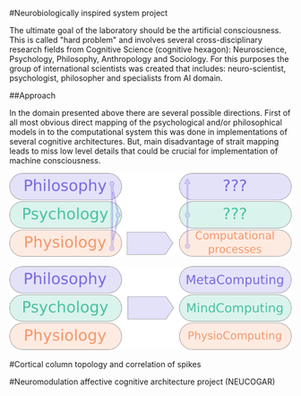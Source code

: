 #Neurobiologically inspired system project

The ultimate goal of the laboratory should be the artificial consciousness.
This is called "hard problem" and involves several cross-disciplinary research fields from Cognitive Science (cognitive hexagon): Neuroscience, Psychology, Philosophy, Anthropology and Sociology.
For this purposes the group of international scientists was created that includes: neuro-scientist, psychologist, philosopher and specialists from AI domain.

##Approach

In the domain presented above there are several possible directions. First of all most obvious direct mapping of the psychological and/or philosophical models in to the computational system this was done in implementations of several cognitive architectures. But, main disadvantage of strait mapping leads to miss low level details that could be crucial for implementation of machine consciousness.

![Anthropocentric to computer processes mapping](layers_binding.png)

![Ubique method](p3_model.png)

#Cortical column topology and correlation of spikes

#Neuromodulation affective cognitive architecture project (NEUCOGAR)


